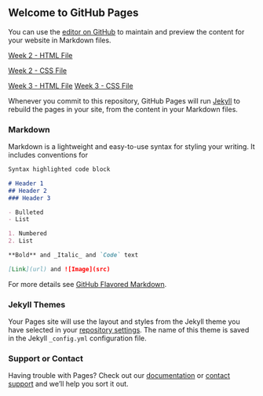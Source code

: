 ## Welcome to GitHub Pages

You can use the [editor on GitHub](https://github.com/KavishNama/html-css-js-coursera/edit/master/README.md) to maintain and preview the content for your website in Markdown files.

[Week 2 - HTML File](https://kavishnama.github.io/html-css-js-coursera/Week-2-Solution/index.html)

[Week 2 - CSS File](https://kavishnama.github.io/html-css-js-coursera/Week-2-Solution/css/style.css)

[Week 3 - HTML File](https://kavishnama.github.io/html-css-js-coursera/Week-3-Solution/index.html)
[Week 3 - CSS File](https://kavishnama.github.io/html-css-js-coursera/Week-3-Solution/css/style.css)

Whenever you commit to this repository, GitHub Pages will run [Jekyll](https://jekyllrb.com/) to rebuild the pages in your site, from the content in your Markdown files.

### Markdown

Markdown is a lightweight and easy-to-use syntax for styling your writing. It includes conventions for

```markdown
Syntax highlighted code block

# Header 1
## Header 2
### Header 3

- Bulleted
- List

1. Numbered
2. List

**Bold** and _Italic_ and `Code` text

[Link](url) and ![Image](src)
```

For more details see [GitHub Flavored Markdown](https://guides.github.com/features/mastering-markdown/).

### Jekyll Themes

Your Pages site will use the layout and styles from the Jekyll theme you have selected in your [repository settings](https://github.com/KavishNama/html-css-js-coursera/settings). The name of this theme is saved in the Jekyll `_config.yml` configuration file.

### Support or Contact

Having trouble with Pages? Check out our [documentation](https://help.github.com/categories/github-pages-basics/) or [contact support](https://github.com/contact) and we’ll help you sort it out.
